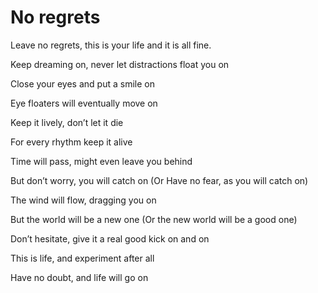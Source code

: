 # No regrets

Leave no regrets, this is your life and it is all fine.

Keep dreaming on, never let distractions float you on

Close your eyes and put a smile on

Eye floaters will eventually move on

Keep it lively, don’t let it die

For every rhythm keep it alive



Time will pass, might even leave you behind

But don’t worry, you will catch on (Or Have no fear, as you will catch on)

The wind will flow, dragging you on

But the world will be a new one   (Or the new world will be a good one)

Don’t hesitate, give it a real good kick on and on

This is life, and experiment after all

Have no doubt, and life will go on